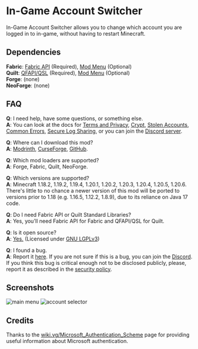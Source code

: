 # In-Game Account Switcher

In-Game Account Switcher allows you to change which account you are logged in to in-game,
without having to restart Minecraft.

## Dependencies

**Fabric**: [Fabric API](https://modrinth.com/mod/fabric-api) (Required), [Mod Menu](https://modrinth.com/mod/modmenu) (Optional)  
**Quilt**: [QFAPI/QSL](https://modrinth.com/mod/qsl) (Required), [Mod Menu](https://modrinth.com/mod/modmenu) (Optional)  
**Forge**: (none)  
**NeoForge**: (none)

## FAQ

**Q**: I need help, have some questions, or something else.  
**A**: You can look at the docs for
[Terms and Privacy](https://github.com/The-Fireplace-Minecraft-Mods/In-Game-Account-Switcher/blob/main/docs/TERMS.md),
[Crypt](https://github.com/The-Fireplace-Minecraft-Mods/In-Game-Account-Switcher/blob/main/docs/CRYPT.md),
[Stolen Accounts](https://github.com/The-Fireplace-Minecraft-Mods/In-Game-Account-Switcher/blob/main/docs/STOLEN.md),
[Common Errors](https://github.com/The-Fireplace-Minecraft-Mods/In-Game-Account-Switcher/blob/main/docs/ERRORS.md),
[Secure Log Sharing](https://github.com/The-Fireplace-Minecraft-Mods/In-Game-Account-Switcher/blob/main/docs/LOG_SHARING.md),
or you can join the [Discord server](https://discord.gg/TpU2nEkSPk).

**Q**: Where can I download this mod?  
**A**: [Modrinth](https://modrinth.com/mod/in-game-account-switcher),
[CurseForge](https://www.curseforge.com/minecraft/mc-mods/in-game-account-switcher),
[GitHub](https://github.com/The-Fireplace-Minecraft-Mods/In-Game-Account-Switcher).

**Q**: Which mod loaders are supported?  
**A**: Forge, Fabric, Quilt, NeoForge.

**Q**: Which versions are supported?  
**A**: Minecraft 1.18.2, 1.19.2, 1.19.4, 1.20.1, 1.20.2, 1.20.3, 1.20.4, 1.20.5, 1.20.6.
There's little to no chance a newer version of this mod will be ported to versions prior to 1.18
(e.g. 1.16.5, 1.12.2, 1.8.9), due to its reliance on Java 17 code.

**Q**: Do I need Fabric API or Quilt Standard Libraries?  
**A**: Yes, you'll need Fabric API for Fabric and QFAPI/QSL for Quilt.

**Q**: Is it open source?  
**A**: [Yes.](https://github.com/The-Fireplace-Minecraft-Mods/In-Game-Account-Switcher) (Licensed
under [GNU LGPLv3](https://github.com/The-Fireplace-Minecraft-Mods/In-Game-Account-Switcher/blob/main/LICENSE))

**Q**: I found a bug.  
**A**: Report it [here](https://github.com/The-Fireplace-Minecraft-Mods/In-Game-Account-Switcher/issues). If you are
not sure if this is a bug, you can join the [Discord](https://discord.gg/TpU2nEkSPk). If you think this bug is
critical enough not to be disclosed publicly, please, report it as described in the
[security policy](https://github.com/The-Fireplace-Minecraft-Mods/In-Game-Account-Switcher/blob/main/SECURITY.md).

## Screenshots

![main menu](https://i.imgur.com/DX06VoG.png)
![account selector](https://i.imgur.com/5hiQ6Om.png)

## Credits

Thanks to the [wiki.vg/Microsoft_Authentication_Scheme](https://wiki.vg/Microsoft_Authentication_Scheme)
page for providing useful information about Microsoft authentication.
